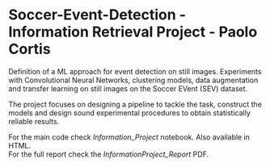 # Soccer-Event-Detection - Information Retrieval Project - Paolo Cortis

Definition of a ML approach for event detection on still images.
Experiments with Convolutional Neural Networks, clustering models, data augmentation and transfer learning on still images on the Soccer EVent (SEV) dataset.

The project focuses on designing a pipeline to tackle the task, construct the models and design sound experimental procedures to obtain statistically reliable results.

For the main code check *Information_Project* notebook. Also available in HTML.  
For the full report check the *InformationProject_Report* PDF.
